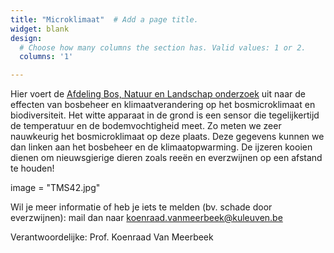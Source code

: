 ```yaml
---
title: "Microklimaat"  # Add a page title.
widget: blank
design:
  # Choose how many columns the section has. Valid values: 1 or 2.
  columns: '1'

---
```


Hier voert de [Afdeling Bos, Natuur en Landschap onderzoek](fnl.kuleuven.be) uit naar de effecten van bosbeheer en klimaatverandering op het bosmicroklimaat en biodiversiteit. Het witte apparaat in de grond is een sensor die tegelijkertijd de temperatuur en de bodemvochtigheid meet. Zo meten we zeer nauwkeurig het bosmicroklimaat op deze plaats. Deze gegevens kunnen we dan linken aan het bosbeheer en de klimaatopwarming. De ijzeren kooien dienen om nieuwsgierige dieren zoals reeën en everzwijnen op een afstand te houden!

image = "TMS42.jpg"

Wil je meer informatie of heb je iets te melden (bv. schade door everzwijnen): mail dan naar koenraad.vanmeerbeek@kuleuven.be

Verantwoordelijke: Prof. Koenraad Van Meerbeek
